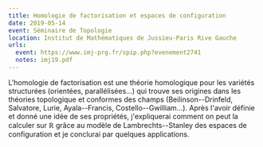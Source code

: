 ```yaml
---
title: Homologie de factorisation et espaces de configuration
date: 2019-05-14
event: Séminaire de Topologie
location: Institut de Mathématiques de Jussieu-Paris Rive Gauche
urls:
  event: https://www.imj-prg.fr/spip.php?evenement2741
  notes: imj19.pdf
---
```


L'homologie de factorisation est une théorie homologique pour les variétés structurées (orientées, parallélisées...) qui trouve ses origines dans les théories topologique et conformes des champs (Beilinson--Drinfeld, Salvatore, Lurie, Ayala--Francis, Costello--Gwilliam...). Après l'avoir définie et donné une idée de ses propriétés, j'expliquerai comment on peut la calculer sur $\mathbb{R}$ grâce au modèle de Lambrechts--Stanley des espaces de configuration et je conclurai par quelques applications.
